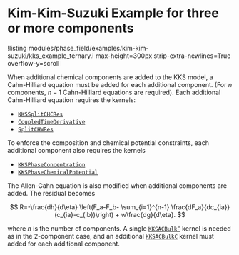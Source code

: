# Kim-Kim-Suzuki Example for three or more components

!listing modules/phase_field/examples/kim-kim-suzuki/kks_example_ternary.i max-height=300px strip-extra-newlines=True overflow-y=scroll

When additional chemical components are added to the KKS model, a Cahn-Hilliard
equation must be added for each additional component. (For $n$ components, $n-1$
Cahn-Hilliard equations are required). Each additional Cahn-Hilliard equation
requires the kernels:

* [`KKSSplitCHCRes`](KKSSplitCHCRes.md)
* [`CoupledTimeDerivative`](framework/CoupledTimeDerivative.md)
* [`SplitCHWRes`](phase_field/SplitCHWRes.md)

To enforce the composition and chemical potential constraints, each additional component also requires the kernels

* [`KKSPhaseConcentration`](KKSPhaseConcentration.md)
* [`KKSPhaseChemicalPotential`](KKSPhaseChemicalPotential.md)

The Allen-Cahn equation is also modified when additional components are added. The residual becomes

$$
R=-\frac{dh}{d\eta} \left(F_a-F_b- \sum_{i=1}^{n-1} \frac{dF_a}{dc_{ia}}(c_{ia}-c_{ib})\right) + w\frac{dg}{d\eta}.
$$

where $n$ is the number of components. A single [`KKSACBulkF`](KKSACBulkF.md) kernel is
needed as in the 2-component case, and an additional [`KKSACBulkC`](KKSACBulkC.md)
kernel must added for each additional component.
